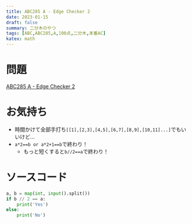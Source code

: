 ```yaml
---
title: ABC285 A - Edge Checker 2
date: 2023-01-15
draft: false
summary: 二分木のやつ
tags: [ABC,ABC285,A,100点,二分木,本番AC]
katex: math
---
```

# 問題
[ABC285 A - Edge Checker 2](https://atcoder.jp/contests/abc285/tasks/abc285_a)
# お気持ち
* 時間かけて全部手打ち`[[1],[2,3],[4,5],[6,7],[8,9],[10,11]...]`でもいいけど…
* `a*2==b or a*2+1==b`で終わり！
    * もっと短くすると`b//2==a`で終わり！
# ソースコード
```python:A.py
a, b = map(int, input().split())
if b // 2 == a:
    print('Yes')
else:
    print('No')　
```